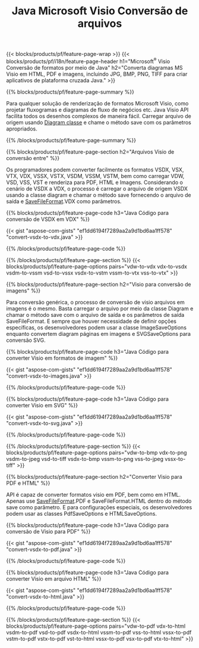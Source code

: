 ﻿---
title: Java Microsoft Visio Conversão de arquivos
url: /pt/java/conversion/
description: Converta Microsoft Visio formatos VSDX VSX VDX VTX VSSX VSTX VSDM VSTM VSSM VDW VSD VST VSS para imagens HTML e PDF com poucas linhas de código Java.
---
{{< blocks/products/pf/feature-page-wrap >}}
{{< blocks/products/pf/i18n/feature-page-header h1="Microsoft<sup>&reg;</sup> Visio Conversão de formatos por meio de Java" h2="Converta diagramas MS Visio em HTML, PDF e imagens, incluindo JPG, BMP, PNG, TIFF para criar aplicativos de plataforma cruzada Java." >}}

{{% blocks/products/pf/feature-page-summary %}}

Para qualquer solução de renderização de formatos Microsoft Visio, como projetar fluxogramas e diagramas de fluxo de negócios etc. Java Visio API facilita todos os desenhos complexos de maneira fácil. Carregar arquivo de origem usando [Diagram classe](https://apireference.aspose.com/diagram/java/com.aspose.diagram/Diagram) e chame o método save com os parâmetros apropriados.

{{% /blocks/products/pf/feature-page-summary %}}

{{% blocks/products/pf/feature-page-section h2="Arquivos Visio de conversão entre" %}}

Os programadores podem converter facilmente os formatos VSDX, VSX, VTX, VDX, VSSX, VSTX, VSDM, VSSM, VSTM, bem como carregar VDW, VSD, VSS, VST e renderiza para PDF, HTML e Imagens. Considerando o cenário de VSDX a VDX, o processo é carregar o arquivo de origem VSDX usando a classe diagram e chamar o método save fornecendo o arquivo de saída e [SaveFileFormat](https://apireference.aspose.com/diagram/java/com.aspose.diagram/SaveFileFormat).VDX como parâmetros. 

{{% blocks/products/pf/feature-page-code h3="Java Código para conversão de VSDX em VDX" %}}

{{< gist "aspose-com-gists" "ef1dd6194f7289aa2a9d1bd6aa1ff578" "convert-vsdx-to-vdx.java" >}}

{{% /blocks/products/pf/feature-page-code %}}

{{% /blocks/products/pf/feature-page-section %}}
{{< blocks/products/pf/feature-page-options pairs="vdw-to-vdx vdx-to-vsdx vsdm-to-vssm vsd-to-vssx vsdx-to-vstm vssm-to-vtx vss-to-vtx" >}}

{{% blocks/products/pf/feature-page-section h2="Visio para conversão de imagens" %}}

Para conversão genérica, o processo de conversão de visio arquivos em imagens é o mesmo. Basta carregar o arquivo por meio da classe Diagram e chamar o método save com o arquivo de saída e os parâmetros de saída SaveFileFormat. E sempre que houver necessidade de definir opções específicas, os desenvolvedores podem usar a classe ImageSaveOptions enquanto convertem diagram páginas em imagens e SVGSaveOptions para conversão SVG.

{{% blocks/products/pf/feature-page-code h3="Java Código para converter Visio em formatos de imagem" %}}

{{< gist "aspose-com-gists" "ef1dd6194f7289aa2a9d1bd6aa1ff578" "convert-vsdx-to-images.java" >}}

{{% /blocks/products/pf/feature-page-code %}}

{{% blocks/products/pf/feature-page-code h3="Java Código para converter Visio em SVG" %}}

{{< gist "aspose-com-gists" "ef1dd6194f7289aa2a9d1bd6aa1ff578" "convert-vsdx-to-svg.java" >}}

{{% /blocks/products/pf/feature-page-code %}}

{{% /blocks/products/pf/feature-page-section %}}
{{< blocks/products/pf/feature-page-options pairs="vdw-to-bmp vdx-to-png vsdm-to-jpeg vsd-to-tiff vsdx-to-bmp vssm-to-png vss-to-jpeg vssx-to-tiff" >}}

{{% blocks/products/pf/feature-page-section h2="Converter Visio para PDF e HTML" %}}

API é capaz de converter formatos visio em PDF, bem como em HTML. Apenas use [SaveFileFormat](https://apireference.aspose.com/diagram/java/com.aspose.diagram/SaveFileFormat).PDF e SaveFileFormat.HTML dentro do método save como parâmetro. E para configurações especiais, os desenvolvedores podem usar as classes PdfSaveOptions e HTMLSaveOptions.

{{% blocks/products/pf/feature-page-code h3="Java Código para conversão de Visio para PDF" %}}

{{< gist "aspose-com-gists" "ef1dd6194f7289aa2a9d1bd6aa1ff578" "convert-vsdx-to-pdf.java" >}}

{{% /blocks/products/pf/feature-page-code %}}

{{% blocks/products/pf/feature-page-code h3="Java Código para converter Visio em arquivo HTML" %}}

{{< gist "aspose-com-gists" "ef1dd6194f7289aa2a9d1bd6aa1ff578" "convert-vsdx-to-html.java" >}}

{{% /blocks/products/pf/feature-page-code %}}

{{% /blocks/products/pf/feature-page-section %}}
{{< blocks/products/pf/feature-page-options pairs="vdw-to-pdf vdx-to-html vsdm-to-pdf vsd-to-pdf vsdx-to-html vssm-to-pdf vss-to-html vssx-to-pdf vstm-to-pdf vstx-to-pdf vst-to-html vssx-to-pdf vsx-to-pdf vtx-to-html" >}}
